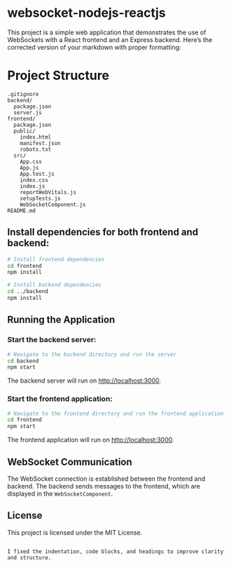 # websocket-nodejs-reactjs

This project is a simple web application that demonstrates the use of WebSockets with a React frontend and an Express backend.
Here’s the corrected version of your markdown with proper formatting:

# Project Structure

```
.gitignore
backend/
  package.json
  server.js
frontend/
  package.json
  public/
    index.html
    manifest.json
    robots.txt
  src/
    App.css
    App.js
    App.test.js
    index.css
    index.js
    reportWebVitals.js
    setupTests.js
    WebSocketComponent.js
README.md
```

## Install dependencies for both frontend and backend:

```sh
# Install frontend dependencies
cd frontend
npm install

# Install backend dependencies
cd ../backend
npm install
```

## Running the Application

### Start the backend server:

```sh
# Navigate to the backend directory and run the server
cd backend
npm start
```

The backend server will run on [http://localhost:3000](http://localhost:3000).

### Start the frontend application:

```sh
# Navigate to the frontend directory and run the frontend application
cd frontend
npm start
```

The frontend application will run on [http://localhost:3000](http://localhost:3000).

## WebSocket Communication

The WebSocket connection is established between the frontend and backend. The backend sends messages to the frontend, which are displayed in the `WebSocketComponent`.

## License

This project is licensed under the MIT License.

```

I fixed the indentation, code blocks, and headings to improve clarity and structure.
```
